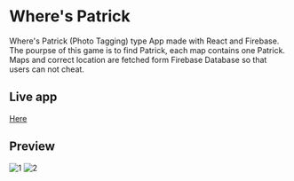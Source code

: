 # Where's Patrick

Where's Patrick (Photo Tagging) type App made with React and Firebase. <br/>
The pourpse of this game is to find Patrick, each map contains one Patrick.<br/>
Maps and correct location are fetched form Firebase Database so that users can not cheat. <br/>

## Live app

<a href = "https://fufako.github.io/react-photo-tagging-app"/> Here </a>

## Preview

![1](https://user-images.githubusercontent.com/98167497/191062470-5755db36-6ca1-4fab-b3af-0189ad935893.png)
![2](https://user-images.githubusercontent.com/98167497/191062477-7ff55a27-f386-4066-bd21-0774659a89ad.png)

